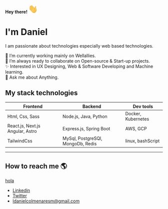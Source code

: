 #### Hey there! <img src="https://github.com/ABSphreak/ABSphreak/blob/master/gifs/Hi.gif" width="30px"> <h1>I'm Daniel</h1>

I am passionate about technologies especially web based technologies.

 🔭 I’m currently working mainly on Wellallies. <br>
 🤝 I’m always ready to collaborate on Open-source & Start-up projects.<br>
 ✨ Interested in UX Designing, Web & Software Developing and Machine learning.<br>
 💬 Ask me about Anything.<br>


## My stack technologies

| Frontend | Backend | Dev tools |
|----------|---------|-----------|
|Html, Css, Sass|Node.js, Java, Python|Docker, Kubernetes
|React.js, Next.js Angular, Astro| Express.js, Spring Boot| AWS, GCP
|TailwindCss|MySql, PostgreSQl, MongoDb, Redis| linux, bashScript
---
## How to reach me 🌎
<a href="" target="_blank"> hola</a>
* [Linkedin](https://www.linkedin.com/in/daco-raw)
* [Twitter](https://twitter.com/daco_raw)
* [ldanielcolmenaresm@gmail.com]()
